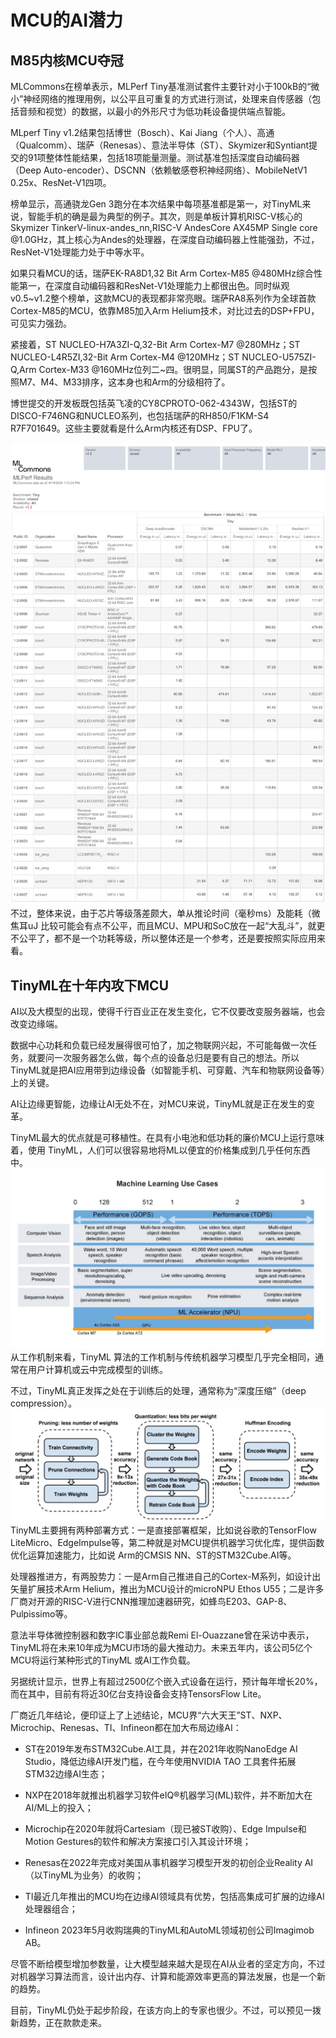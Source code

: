 # MCU的AI潜力



## M85内核MCU夺冠 

  

MLCommons在榜单表示，MLPerf Tiny基准测试套件主要针对小于100kB的“微小”神经网络的推理用例，以公平且可重复的方式进行测试，处理来自传感器（包括音频和视觉）的数据，以最小的外形尺寸为低功耗设备提供端点智能。

  

MLperf Tiny v1.2结果包括博世（Bosch）、Kai Jiang（个人）、高通（Qualcomm）、瑞萨（Renesas）、意法半导体（ST）、Skymizer和Syntiant提交的91项整体性能结果，包括18项能量测量。测试基准包括深度自动编码器（Deep Auto-encoder）、DSCNN（依赖敏感卷积神经网络）、MobileNetV1 0.25x、ResNet-V1四项。

  

榜单显示，高通骁龙Gen 3跑分在本次结果中每项基准都是第一，对TinyML来说，智能手机的确是最为典型的例子。其次，则是单板计算机RISC-V核心的Skymizer TinkerV-linux-andes_nn,RISC-V AndesCore AX45MP Single core @1.0GHz，其上核心为Andes的处理器，在深度自动编码器上性能强劲，不过，ResNet-V1处理能力处于中等水平。

  

如果只看MCU的话，瑞萨EK-RA8D1,32 Bit Arm Cortex-M85 @480MHz综合性能第一，在深度自动编码器和ResNet-V1处理能力上都很出色。同时纵观v0.5~v1.2整个榜单，这款MCU的表现都非常亮眼。瑞萨RA8系列作为全球首款Cortex-M85的MCU，依靠M85加入Arm Helium技术，对比过去的DSP+FPU，可见实力强劲。

  

紧接着，ST NUCLEO-H7A3ZI-Q,32-Bit Arm Cortex-M7 @280MHz；ST NUCLEO-L4R5ZI,32-Bit Arm Cortex-M4 @120MHz；ST NUCLEO-U575ZI-Q,Arm Cortex-M33 @160MHz位列二~四。很明显，同属ST的产品跑分，是按照M7、M4、M33排序，这本身也和Arm的分级相符了。

  

博世提交的开发板既包括英飞凌的CY8CPROTO-062-4343W，包括ST的DISCO-F746NG和NUCLEO系列，也包括瑞萨的RH850/F1KM-S4 R7F701649。这些主要就看是什么Arm内核还有DSP、FPU了。

![](../readme.assets/Pasted%20image%2020240422194602.png)
不过，整体来说，由于芯片等级落差颇大，单从推论时间（毫秒ms）及能耗（微焦耳uJ 比较可能会有点不公平，而且MCU、MPU和SoC放在一起“大乱斗”，就更不公平了，都不是一个功耗等级，所以整体还是一个参考，还是要按照实际应用来看。

## **TinyML在十年内攻下MCU**

AI以及大模型的出现，使得千行百业正在发生变化，它不仅要改变服务器端，也会改变边缘端。

数据中心功耗和负载已经发展得很可怕了，加之物联网兴起，不可能每做一次任务，就要问一次服务器怎么做，每个点的设备总归是要有自己的想法。所以TinyML就是把AI应用带到边缘设备（如智能手机、可穿戴、汽车和物联网设备等）上的关键。

AI让边缘更智能，边缘让AI无处不在，对MCU来说，TinyML就是正在发生的变革。

TinyML最大的优点就是可移植性。在具有小电池和低功耗的廉价MCU上运行意味着，使用 TinyML，人们可以很容易地将ML以便宜的价格集成到几乎任何东西中。
![](../readme.assets/Pasted%20image%2020240422194650.png)
从工作机制来看，TinyML 算法的工作机制与传统机器学习模型几乎完全相同，通常在用户计算机或云中完成模型的训练。

不过，TinyML真正发挥之处在于训练后的处理，通常称为“深度压缩”（deep compression）。
![](../readme.assets/Pasted%20image%2020240422194702.png)
TinyML主要拥有两种部署方式：一是直接部署框架，比如说谷歌的TensorFlow LiteMicro、EdgeImpulse等，第二种就是对MCU提供机器学习优化库，提供函数优化运算加速能力，比如说 Arm的CMSIS NN、ST的STM32Cube.AI等。

处理器推进方，有两股势力：一是Arm自己推进自己的Cortex-M系列，如设计出矢量扩展技术Arm Helium，推出为MCU设计的microNPU Ethos U55；二是许多厂商对开源的RISC-V进行CNN推理加速器研究，如蜂鸟E203、GAP-8、Pulpissimo等。

意法半导体微控制器和数字IC事业部总裁Remi El-Ouazzane曾在采访中表示，TinyML将在未来10年成为MCU市场的最大推动力。未来五年内，该公司5亿个MCU将运行某种形式的TinyML 或AI工作负载。

另据统计显示，世界上有超过2500亿个嵌入式设备在运行，预计每年增长20%，而在其中，目前有将近30亿台支持设备会支持TensorsFlow Lite。

厂商近几年结论，便印证上了上述结论，MCU界“六大天王”ST、NXP、Microchip、Renesas、TI、Infineon都在加大布局边缘AI：
- ST在2019年发布STM32Cube.AI工具，并在2021年收购NanoEdge AI Studio，降低边缘AI开发门槛，在今年使用NVIDIA TAO 工具套件拓展STM32边缘AI生态；
    
- NXP在2018年就推出机器学习软件eIQ®机器学习(ML)软件，并不断加大在AI/ML上的投入；
    
- Microchip在2020年就将Cartesiam（现已被ST收购）、Edge Impulse和Motion Gestures的软件和解决方案接口引入其设计环境；
    
- Renesas在2022年完成对美国从事机器学习模型开发的初创企业Reality AI（以TinyML为业务）的收购；
    
- TI最近几年推出的MCU均在边缘AI领域具有优势，包括高集成可扩展的边缘AI处理器组合；
    
- Infineon 2023年5月收购瑞典的TinyML和AutoML领域初创公司Imagimob AB。
    
尽管不断给模型增加参数量，让大模型越来越大是现在AI从业者的坚定方向，不过对机器学习算法而言，设计出内存、计算和能源效率更高的算法发展，也是一个新的趋势。

目前，TinyML仍处于起步阶段，在该方向上的专家也很少。不过，可以预见一拨新趋势，正在款款走来。


